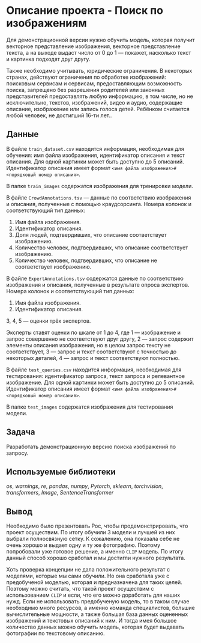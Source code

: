 # Oписание проекта - Поиск по изображениям

Для демонстрационной версии нужно обучить модель, которая получит векторное представление изображения, векторное представление текста, а на выходе выдаст число от 0 до 1 — покажет, насколько текст и картинка подходят друг другу.

Также необходимо учитывать, юридические ограничения. В некоторых странах, действуют ограничения по обработке изображений: поисковым сервисам и сервисам, предоставляющим возможность поиска, запрещено без разрешения родителей или законных представителей предоставлять любую информацию, в том числе, но не исключительно, текстов, изображений, видео и аудио, содержащие описание, изображение или запись голоса детей. Ребёнком считается любой человек, не достигший 16-ти лет..

## Данные

В файле `train_dataset.csv` находится информация, необходимая для обучения: имя файла изображения, идентификатор описания и текст описания. Для одной картинки может быть доступно до 5 описаний. Идентификатор описания имеет формат `<имя файла изображения>#<порядковый номер описания>`.

В папке `train_images` содержатся изображения для тренировки модели.

В файле `CrowdAnnotations.tsv` — данные по соответствию изображения и описания, полученные с помощью краудсорсинга. Номера колонок и соответствующий тип данных:

1. Имя файла изображения.
2. Идентификатор описания.
3. Доля людей, подтвердивших, что описание соответствует изображению.
4. Количество человек, подтвердивших, что описание соответствует изображению.
5. Количество человек, подтвердивших, что описание не соответствует изображению.

В файле `ExpertAnnotations.tsv` содержатся данные по соответствию изображения и описания, полученные в результате опроса экспертов. Номера колонок и соответствующий тип данных:

1. Имя файла изображения.
2. Идентификатор описания.

3, 4, 5 — оценки трёх экспертов.

Эксперты ставят оценки по шкале от 1 до 4, где 1 — изображение и запрос совершенно не соответствуют друг другу, 2 — запрос содержит элементы описания изображения, но в целом запрос тексту не соответствует, 3 — запрос и текст соответствуют с точностью до некоторых деталей, 4 — запрос и текст соответствуют полностью.

В файле `test_queries.csv` находится информация, необходимая для тестирования: идентификатор запроса, текст запроса и релевантное изображение. Для одной картинки может быть доступно до 5 описаний. Идентификатор описания имеет формат `<имя файла изображения>#<порядковый номер описания>`.

В папке `test_images` содержатся изображения для тестирования модели.

## Задача

Разработать демонстрационную версию поиска изображений по запросу.

## Используемые библиотеки
*os*, *warnings*, *re*, *pandas*, *numpy*, *Pytorch*, *sklearn*, *torchvision*, *transformers*, *Image*, *SentenceTransformer*

## Вывод

Необходимо было презентовать Poc, чтобы продемонстрировать, что проект осуществим. По итогу обучили 3 модели и лучшей из них выбрали полносвязную сетку. К сожалению, она показала себе не очень хорошо и выдает одну и ту же фотографию. Поэтому попробовали уже готовое решение, а именно `CLIP` модель. По итогу данный способ хорошо сработал и мы достигли нужного результата.

Хоть проверка концепции не дала положительного результат с моделями, которые мы сами обучили. Но она сработала уже с предобученой моделью, которая и предназначена для таких целей. Поэтому можно считать, что такой проект осуществим с использованием `CLIP` и если, что его можно доработать для наших нужд. Если не использовать предобученую модель, то в таком случае необходимо много ресурсов, а именно команда специалистов, большие вычислительные мощности, а также большая база данных оцененных изображений и текстовых описаний к ним. И тогда имея большое количество данных можно обучить модель, которая будет выдавать фотографии по текстовому описанию.